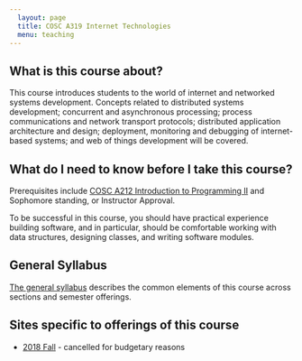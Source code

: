 ```yaml
---
  layout: page
  title: COSC A319 Internet Technologies
  menu: teaching
---
```


## What is this course about?
This course introduces students to the world of internet and networked systems development. Concepts related to distributed systems development; concurrent and asynchronous processing; process communications and network transport protocols; distributed application architecture and design; deployment, monitoring and debugging of internet-based systems; and web of things development will be covered.

## What do I need to know before I take this course?
Prerequisites include [COSC A212 Introduction to Programming II](http://2017bulletin.loyno.edu/undergraduate/computer-science#cosc-a212) and Sophomore standing, or Instructor Approval.

To be successful in this course, you should have practical experience building software, and in particular, should be comfortable working with data structures, designing classes, and writing software modules.

## General Syllabus
[The general syllabus](./syllabus/) describes the common elements of this course across sections and semester offerings.

## Sites specific to offerings of this course
* [2018 Fall](./2018f/) - cancelled for budgetary reasons
